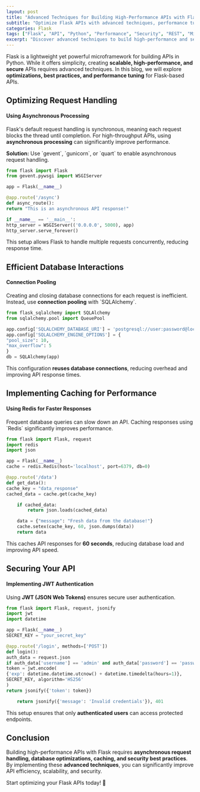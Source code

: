 ```yaml
---
layout: post
title: "Advanced Techniques for Building High-Performance APIs with Flask"
subtitle: "Optimize Flask APIs with advanced techniques, performance tuning, and security best practices"
categories: Flask
tags: ["Flask", "API", "Python", "Performance", "Security", "REST", "Microservices"]
excerpt: "Discover advanced techniques to build high-performance and secure APIs with Flask. Learn about request handling, caching, authentication, and optimization strategies to enhance your Flask applications."
---
```

Flask is a lightweight yet powerful microframework for building APIs in Python. While it offers simplicity, creating **scalable, high-performance, and secure** APIs requires advanced techniques. In this blog, we will explore **optimizations, best practices, and performance tuning** for Flask-based APIs.

## Optimizing Request Handling

#### Using Asynchronous Processing

Flask's default request handling is synchronous, meaning each request blocks the thread until completion. For high-throughput APIs, using **asynchronous processing** can significantly improve performance.

**Solution:** Use &#96;gevent&#96;, &#96;gunicorn&#96;, or &#96;quart&#96; to enable asynchronous request handling.

```python
from flask import Flask
from gevent.pywsgi import WSGIServer

app = Flask(__name__)

@app.route('/async')
def async_route():
return "This is an asynchronous API response!"

if __name__ == '__main__':
http_server = WSGIServer(('0.0.0.0', 5000), app)
http_server.serve_forever()
```

This setup allows Flask to handle multiple requests concurrently, reducing response time.

## Efficient Database Interactions

#### Connection Pooling

Creating and closing database connections for each request is inefficient. Instead, use **connection pooling** with &#96;SQLAlchemy&#96;.

```python
from flask_sqlalchemy import SQLAlchemy
from sqlalchemy.pool import QueuePool

app.config['SQLALCHEMY_DATABASE_URI'] = 'postgresql://user:password@localhost/dbname'
app.config['SQLALCHEMY_ENGINE_OPTIONS'] = {
"pool_size": 10,
"max_overflow": 5
}
db = SQLAlchemy(app)
```

This configuration **reuses database connections**, reducing overhead and improving API response times.

## Implementing Caching for Performance

#### Using Redis for Faster Responses

Frequent database queries can slow down an API. Caching responses using &#96;Redis&#96; significantly improves performance.

```python
from flask import Flask, request
import redis
import json

app = Flask(__name__)
cache = redis.Redis(host='localhost', port=6379, db=0)

@app.route('/data')
def get_data():
cache_key = "data_response"
cached_data = cache.get(cache_key)

    if cached_data:
        return json.loads(cached_data)

    data = {"message": "Fresh data from the database!"}
    cache.setex(cache_key, 60, json.dumps(data))
    return data
```

This caches API responses for **60 seconds**, reducing database load and improving API speed.

## Securing Your API

#### Implementing JWT Authentication

Using **JWT (JSON Web Tokens)** ensures secure user authentication.

```python
from flask import Flask, request, jsonify
import jwt
import datetime

app = Flask(__name__)
SECRET_KEY = "your_secret_key"

@app.route('/login', methods=['POST'])
def login():
auth_data = request.json
if auth_data['username'] == 'admin' and auth_data['password'] == 'password':
token = jwt.encode(
{'exp': datetime.datetime.utcnow() + datetime.timedelta(hours=1)},
SECRET_KEY, algorithm='HS256'
)
return jsonify({'token': token})

    return jsonify({'message': 'Invalid credentials'}), 401
```

This setup ensures that only **authenticated users** can access protected endpoints.

## Conclusion

Building high-performance APIs with Flask requires **asynchronous request handling, database optimizations, caching, and security best practices**. By implementing these **advanced techniques**, you can significantly improve API efficiency, scalability, and security.

Start optimizing your Flask APIs today! 🚀  
